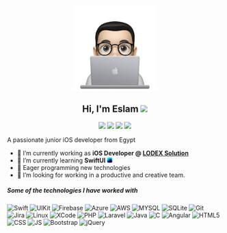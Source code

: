 <p align="center">
 <img width="200px" src="https://github.com/ioslam/ioslam/blob/main/profile.png" align="center" alt="Eslam Mohamed" />
 <h2 align="center">Hi, I'm Eslam <img src="https://media.giphy.com/media/hvRJCLFzcasrR4ia7z/giphy.gif" width="25px"></h2>
 <p align="center">
    <a href="https://www.linkedin.com/in/i2eslam" target="_blank"><img src="https://img.shields.io/badge/linkedin-%230177B5?style=flat&logo=linkedin&logoColor=white"/></a>
    <a href="mailto:ios.eslam0@gmail.com" target="_blank"><img src="https://img.shields.io/badge/gmail-%23FF0000?style=flat&logo=gmail&logoColor=white"/></a>
    <a href="https://www.youtube.com/channel/UC8ZvLRIIxWo7dOeDsUCj-qw" target="_blank"><img src="https://img.shields.io/badge/youtube-%23FF0000?style=flat&logo=youtube&logoColor=white"/></a>
    <a href="https://www.facebook.com/i2eslam" target="_blank"><img src="https://img.shields.io/badge/facebook-%234267b2?style=flat&logo=facebook&logoColor=white"/></a>
  </p>
</p>
<p align="left">
  <p align="left">A passionate junior iOS developer from Egypt</p>
</p>

- 🔭 I’m currently working as **iOS Developer @ <a href="https://lodex-solutions.com/en">LODEX Solution</a>**
- 🌱 I’m currently learning **SwiftUI** <img src="https://github.com/ioslam/ioslam/blob/main/swiftui.png" width="12px">
- 👯 Eager programming new technologies
- 🤔 I’m looking for working in a productive and creative team.

##### Some of the technologies I have worked with

![Swift](https://img.shields.io/badge/Swift-222222?style=flat&logo=swift)
![UIKit](https://img.shields.io/badge/UIKit-222222?style=flat&logo=UIKit)
![Firebase](https://img.shields.io/badge/Firebase-222222?style=flat&logo=firebase)
![Azure](https://img.shields.io/badge/Azure-222222?style=flat&logo=azuredevops)
![AWS](https://img.shields.io/badge/AWS-222222?style=flat&logo=amazon-aws)
![MYSQL](https://img.shields.io/badge/MySQL-222222?style=flat&logo=mysql&logoColor=white)
![SQLite](https://img.shields.io/badge/SQLite-222222?style=flat&logo=SQLite)
![Git](https://img.shields.io/badge/-Git-222222?style=flat&logo=git&logoColor=F05032)
![Jira](https://img.shields.io/badge/-Jira-222222?style=flat&logo=jira-software&logoColor=white&logoColor=0052CC)
![Linux](https://img.shields.io/badge/-Linux-222222?style=flat&logo=linux&logoColor=FCC624)
![XCode](https://img.shields.io/badge/-XCode-222222?style=flat&logo=XCode&logoColor=1575F9)
![PHP](https://img.shields.io/badge/PHP-222222?style=flat&logo=php)
![Laravel](https://img.shields.io/badge/Laravel-222222?style=flat&logo=laravel)
![Java](https://img.shields.io/badge/Java-222222?style=flat&logo=java)
![C](https://img.shields.io/badge/C-222222?style=flat&logo=c)
![Angular](https://img.shields.io/badge/Angular-222222?style=flat&logo=angular)
![HTML5](https://img.shields.io/badge/HTML5-222222?style=flat&logo=html5)
![CSS](https://img.shields.io/badge/CSS3-222222?style=flat&logo=css3)
![JS](https://img.shields.io/badge/JavaScript-222222?style=flat&logo=javascript)
![Bootstrap](https://img.shields.io/badge/Bootstrap-222222?style=flat&logo=bootstrap)
![jQuery](https://img.shields.io/badge/-jQuery-222222?style=flat&logo=jQuery&logoColor=0769AD)
